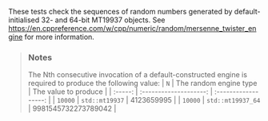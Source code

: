 These tests check the sequences of random numbers generated by default-initialised 32- and 64-bit MT19937 objects. See
https://en.cppreference.com/w/cpp/numeric/random/mersenne_twister_engine for more information.

> ### Notes
> The Nth consecutive invocation of a default-constructed engine is required to produce the following value:
> | `N`     | The random engine type | The value to produce |
> | :-----: | :--------------------: | :------------------: |
> | `10000` | `std::mt19937`         | 4123659995           |
> | `10000` | `std::mt19937_64`      | 9981545732273789042  |
